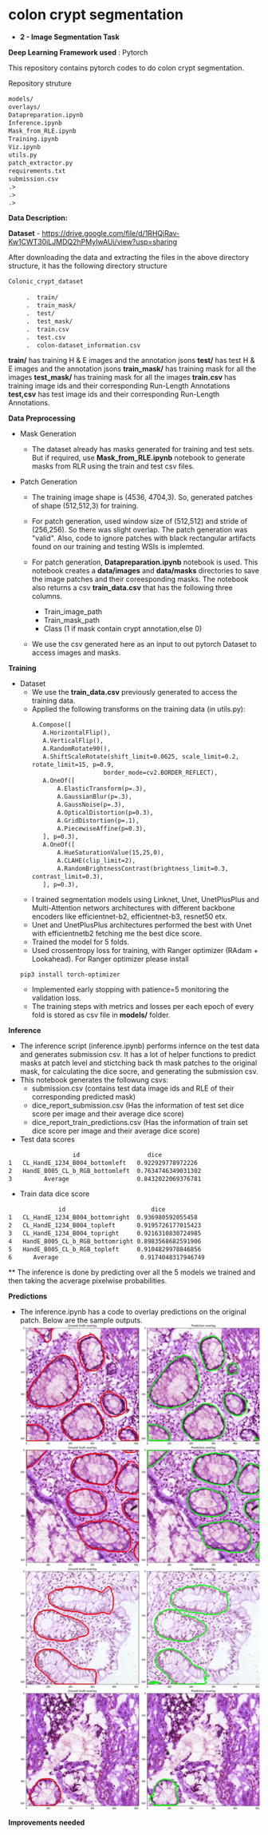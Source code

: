 # colon crypt segmentation 
- **2 - Image Segmentation Task**


**Deep Learning Framework used** : Pytorch

This repository contains pytorch codes to do colon crypt segmentation.

Repository struture
```
models/
overlays/
Datapreparation.ipynb
Inference.ipynb
Mask_from_RLE.ipynb
Training.ipynb
Viz.ipynb
utils.py
patch_extractor.py 
requirements.txt
submission.csv
.>
.>
.>
```

**Data Description:**

**Dataset** - https://drive.google.com/file/d/1RHQjRav-Kw1CWT30iLJMDQ2hPMyIwAUi/view?usp=sharing

After downloading the data and extracting the files in the above directory structure, it has the following directory structure

```
Colonic_crypt_dataset

     .  train/
     .  train_mask/
     .  test/
     .  test_mask/
     .  train.csv
     .  test.csv
     .  colon-dataset_information.csv

```
**train/** has training H & E images and the annotation jsons
**test/** has test H & E images and the annotation jsons
**train_mask/** has training mask for all the images
**test_mask/** has training mask for all the images
**train.csv** has training image ids and their corresponding Run-Length Annotations
**test,csv** has test image ids and their corresponding Run-Length Annotations.

**Data Preprocessing**

- Mask Generation

    - The dataset already has masks generated for training and test sets. But if required, use **Mask_from_RLE.ipynb** notebook to generate masks from RLR using the train and test csv files.
    
    
 - Patch Generation
   - The training image shape is (4536, 4704,3). So, generated patches of shape (512,512,3) for training. 
   - For patch generation, used window size of (512,512) and stride of (256,256). So there was slight overlap. The patch generation was "valid". Also, code to ignore patches with black rectangular artifacts found on our training and testing WSIs is implemted.
   
    - For patch generation, **Datapreparation.ipynb** notebook is used. This notebook creates a **data/images** and **data/masks** directories to save the image patches and their coreesponding masks. The notebook also returns a csv **train_data.csv** that has the following three columns.
        - Train_image_path
        - Train_mask_path
        - Class (1 if mask contain crypt annotation,else 0)
        
        
    - We use the csv generated here as an input to out pytorch Dataset to access images and masks.
    

**Training** 

 - Dataset
     - We use the **train_data.csv** previously generated to access the training data.
     - Applied the following transforms on the training data (in utils.py):
         ```
         A.Compose([
            A.HorizontalFlip(),
            A.VerticalFlip(),
            A.RandomRotate90(),
            A.ShiftScaleRotate(shift_limit=0.0625, scale_limit=0.2, rotate_limit=15, p=0.9,
                             border_mode=cv2.BORDER_REFLECT),
            A.OneOf([
                A.ElasticTransform(p=.3),
                A.GaussianBlur(p=.3),
                A.GaussNoise(p=.3),
                A.OpticalDistortion(p=0.3),
                A.GridDistortion(p=.1),
                A.PiecewiseAffine(p=0.3),
            ], p=0.3),
            A.OneOf([
                A.HueSaturationValue(15,25,0),
                A.CLAHE(clip_limit=2),
                A.RandomBrightnessContrast(brightness_limit=0.3, contrast_limit=0.3),
            ], p=0.3),

         ```
     - I trained segmentation models using Linknet, Unet, UnetPlusPlus and  Multi-Attention networs architectures with different backbone encoders like efficientnet-b2, efficientnet-b3, resnet50 etx.
     - Unet and UnetPlusPlus architectures performed the best with Unet with efficientnetb2 fetching me the best dice score.
     - Trained the model for 5 folds. 
     - Used crossentropy loss for training, with Ranger optimizer (RAdam + Lookahead).
     For Ranger optimizer please install
     ```
     pip3 install torch-optimizer 
     ```
    - Implemented early stopping with patience=5 monitoring the validation loss.
    - The training steps with metrics and losses per each epoch of every fold is stored as csv file in **models/** folder.

    
**Inference**

 - The inference script (inference.ipynb) performs infernce on the test data and generates submission csv. It has a lot of helper functions to predict masks at patch level and stictching back th mask patches to the original mask, for calculating the  dice socre, and generating the submission csv.
 - This notebook generates the followung csvs:
     - submission.csv (contains test data image ids and RLE of their corresponding predicted mask)
     - dice_report_submission.csv (Has the information of test set dice score per image and their average dice score)
     - dice_report_train_predictions.csv (Has the information of train set dice score per image and their average dice score)
 - Test data scores  
 ```
                   id	                dice
1	CL_HandE_1234_B004_bottomleft	0.922929778972226
2	HandE_B005_CL_b_RGB_bottomleft	0.7634746349031302
3	      Average	                0.8432022069376781
```
     
- Train data dice score
```              
	          id	                    dice
1	CL_HandE_1234_B004_bottomright	0.936980592055458
2	CL_HandE_1234_B004_topleft	    0.9195726177015423
3	CL_HandE_1234_B004_topright  	0.9216310830724985
4	HandE_B005_CL_b_RGB_bottomright	0.8983568682591906
5	HandE_B005_CL_b_RGB_topleft	    0.9104829978846856
6	   Average	                     0.9174048317946749
```
** The inference is done by predicting over all the 5 models we trained and then taking the acverage pixelwise probabilities.

**Predictions**
 - The inference.ipynb has a code to overlay predictions on the original patch. Below are the sample outputs.
 ![image](overlays/CL_HandE_1234_B004_bottomleft_11.jpg) 
 ![image](overlays/CL_HandE_1234_B004_bottomleft_16.jpg) 
 ![image](overlays/HandE_B005_CL_b_RGB_bottomleft_4.jpg)
 ![image](overlays/CL_HandE_1234_B004_bottomleft_6.jpg)


 
 
**Improvements needed**

 
    
  

